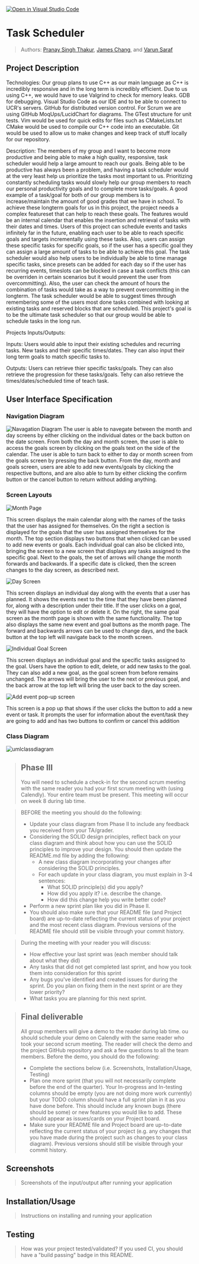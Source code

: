 [![Open in Visual Studio Code](https://classroom.github.com/assets/open-in-vscode-718a45dd9cf7e7f842a935f5ebbe5719a5e09af4491e668f4dbf3b35d5cca122.svg)](https://classroom.github.com/online_ide?assignment_repo_id=10966041&assignment_repo_type=AssignmentRepo)
# Task Scheduler
 
> Authors: [Pranay Singh Thakur](https://github.com/pranay5432), [James Chang](https://github.com/JamesChang039), and [Varun Saraf](https://github.com/varun1724)

## Project Description
Technologies:
 Our group plans to use C++ as our main language as C++ is incredibly responsive and in the long term is incredibly efficient. 
Due to us using C++, we would have to use Valgrind to check for memory leaks.
GDB for debugging. 
Visual Studio Code as our IDE and to be able to connect to UCR's servers.
GitHub for distributed version control. 
For Scrum we are using GitHub MoqUps/LucidChart for diagrams. 
The GTest structure for unit tests. 
Vim would be used for quick edits for files such as CMakeLists.txt
CMake would be used to compile our C++ code into an executable.
Git would be used to allow us to make changes and keep track of stuff locally for our repository.

Description:
The members of my group and I want to become more productive and being able to make a high quality, responsive, task scheduler would help a large amount to reach our goals. Being able to be productive has always been a problem, and having a task scheduler would at the very least help us prioritize the tasks most important to us. Prioritizing constantly scheduling tasks would slowly help our group members to reach our personal productivity goals and to complete more tasks/goals. A good example of a task/goal for both of our group members is to increase/maintain the amount of good grades that we have in school. To achieve these longterm goals for us in this project, the project needs a complex featureset that can help to reach these goals. The features would be an internal calendar that enables the insertion and retrieval of tasks with their dates and times. Users of this project can schedule events and tasks infinitely far in the future, enabling each user to be able to reach specific goals and targets incrementally using these tasks. Also, users can assign these specific tasks for specific goals, so if the user has a specific goal they can assign a large amount of tasks to be able to achieve this goal. The task scheduler would also help users to be individually be able to time manage specific tasks, since presets can be added for each day so if the user has recurring events, timeslots can be blocked in case a task conflicts (this can be overriden in certain scenarios but it would prevent the user from overcommitting). Also, the user can check the amount of hours the combination of tasks would take as a way to prevent overcommitting in the longterm. The task scheduler would be able to suggest times through remembering some of the users most done tasks combined with looking at existing tasks and reserved blocks that are scheduled. This project's goal is to be the ultimate task scheduler so that our group would be able to schedule tasks in the long run.

Projects Inputs/Outputs:

Inputs:
Users would able to input their existing schedules and recurring tasks. New tasks and their specific times/dates. They can also input their long term goals to match specific tasks to.

Outputs:
Users can retrieve thier specific tasks/goals. They can also retrieve the progression for these tasks/goals. Tehy can also retrieve the times/dates/scheduled time of teach task.
## User Interface Specification


### Navigation Diagram
![Navagation Diagram](https://user-images.githubusercontent.com/111487418/236964289-99dc8ef3-c7df-4871-867f-4f7e66d85874.png) 
The user is able to navegate between the month and day screens by either clicking on the individual dates or the back button on the date screen. From both the day and month screen, the user is able to access the goals screen by clicking on the goals text on the side of the calendar. The user is able to turn back to either to day or month screen from the goals screen by pressing the back button. From the day, month and goals screen, users are able to add new events/goals by clicking the respective buttons, and are also able to turn by either clicking the confirm button or the cancel button to return without adding anything.


### Screen Layouts
![Month Page](https://user-images.githubusercontent.com/112217896/236991391-739dc74a-b681-4a29-877e-2057d6b0f418.jpg)

This screen displays the main calendar along with the names of the tasks that the user has assigned for themselves. On the right a section is displayed for the goals that the user has assigned themselves for the month. The top section displays two buttons that when clicked can be used to add new events or goals. Each individual goal can also be clicked into, bringing the screen to a new screen that displays any tasks assigned to the specific goal. Next to the goals, the set of arrows will change the month forwards and backwards. If a specific date is clicked, then the screen changes to the day screen, as described next.

![Day Screen](https://user-images.githubusercontent.com/112217896/236991446-8e49cd81-a10c-4bb7-8af1-b619bf2ad6fe.jpg)

This screen displays an individual day along with the events that a user has planned. It shows the events next to the time that they have been planned for, along with a description under their title. If the user clicks on a goal, they will have the option to edit or delete it. On the right, the same goal screen as the month page is shown with the same functionality. The top also displays the same new event and goal buttons as the month page. The forward and backwards arrows can be used to change days, and the back button at the top left will navigate back to the month screen.

![Individual Goal Screen](https://user-images.githubusercontent.com/112217896/236991431-1f34215f-4452-400a-9179-ca79f2414ac4.jpg)

This screen displays an individual goal and the specific tasks assigned to the goal. Users have the option to edit, delete, or add new tasks to the goal. They can also add a new goal, as the goal screen from before remains unchanged. The arrows will bring the user to the next or previous goal, and the back arrow at the top left will bring the user back to the day screen. 

![Add event pop-up screen](https://user-images.githubusercontent.com/112217896/236991470-292dfc35-43b3-4646-9fb4-fb0a8b636b11.jpg)

This screen is a pop up that shows if the user clicks the button to add a new event or task. It prompts the user for information about the event/task they are going to add and has two buttons to confirm or cancel this addition


### Class Diagram

![umlclassdiagram](https://user-images.githubusercontent.com/103800231/236993307-6cf53752-905b-4580-b8d6-6b1def90e44c.png)
 > ## Phase III
 > You will need to schedule a check-in for the second scrum meeting with the same reader you had your first scrum meeting with (using Calendly). Your entire team must be present. This meeting will occur on week 8 during lab time.
 
 > BEFORE the meeting you should do the following:
 > * Update your class diagram from Phase II to include any feedback you received from your TA/grader.
 > * Considering the SOLID design principles, reflect back on your class diagram and think about how you can use the SOLID principles to improve your design. You should then update the README.md file by adding the following:
 >   * A new class diagram incorporating your changes after considering the SOLID principles.
 >   * For each update in your class diagram, you must explain in 3-4 sentences:
 >     * What SOLID principle(s) did you apply?
 >     * How did you apply it? i.e. describe the change.
 >     * How did this change help you write better code?
 > * Perform a new sprint plan like you did in Phase II.
 > * You should also make sure that your README file (and Project board) are up-to-date reflecting the current status of your project and the most recent class diagram. Previous versions of the README file should still be visible through your commit history.
 
> During the meeting with your reader you will discuss: 
 > * How effective your last sprint was (each member should talk about what they did)
 > * Any tasks that did not get completed last sprint, and how you took them into consideration for this sprint
 > * Any bugs you've identified and created issues for during the sprint. Do you plan on fixing them in the next sprint or are they lower priority?
 > * What tasks you are planning for this next sprint.

 
 > ## Final deliverable
 > All group members will give a demo to the reader during lab time. ou should schedule your demo on Calendly with the same reader who took your second scrum meeting. The reader will check the demo and the project GitHub repository and ask a few questions to all the team members. 
 > Before the demo, you should do the following:
 > * Complete the sections below (i.e. Screenshots, Installation/Usage, Testing)
 > * Plan one more sprint (that you will not necessarily complete before the end of the quarter). Your In-progress and In-testing columns should be empty (you are not doing more work currently) but your TODO column should have a full sprint plan in it as you have done before. This should include any known bugs (there should be some) or new features you would like to add. These should appear as issues/cards on your Project board.
 > * Make sure your README file and Project board are up-to-date reflecting the current status of your project (e.g. any changes that you have made during the project such as changes to your class diagram). Previous versions should still be visible through your commit history. 
 
 ## Screenshots
 > Screenshots of the input/output after running your application
 ## Installation/Usage
 > Instructions on installing and running your application
 ## Testing
 > How was your project tested/validated? If you used CI, you should have a "build passing" badge in this README.
 

